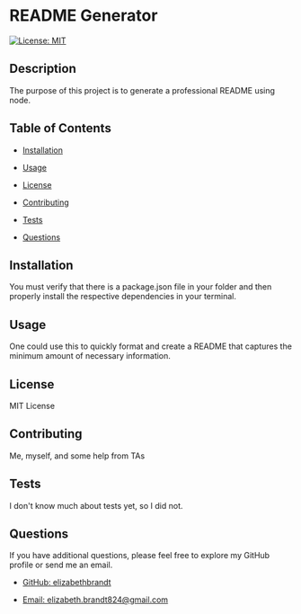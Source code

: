 # README Generator

  [![License: MIT](https://img.shields.io/badge/License-MIT-yellow.svg)](https://opensource.org/licenses/MIT)

  ## Description

  The purpose of this project is to generate a professional README using node.

  ## Table of Contents

  * [Installation](#installation)

  * [Usage](#usage)

  * [License](#license)

  * [Contributing](#contributing)

  * [Tests](#tests)

  * [Questions](#questions)

  ## Installation

  You must verify that there is a package.json file in your folder and then properly install the respective dependencies in your terminal.

  ## Usage

  One could use this to quickly format and create a README that captures the minimum amount of necessary information.

  ## License

  MIT License

  ## Contributing

  Me, myself, and some help from TAs
  
  ## Tests

  I don't know much about tests yet, so I did not.

  ## Questions

  If you have additional questions, please feel free to explore my GitHub profile or send me an email.
  
  * [GitHub: elizabethbrandt](https://github.com/elizabethbrandt)

  * [Email: elizabeth.brandt824@gmail.com](mailto:elizabeth.brandt824@gmail.com)
  
  
